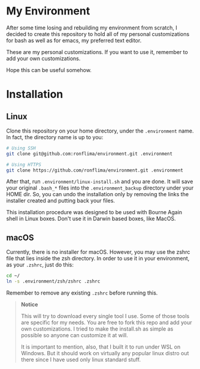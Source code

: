 # My Environment

After some time losing and rebuilding my environment from scratch, I decided to
create this repository to hold all of my personal customizations for bash as
well as for emacs, my preferred text editor.

These are my personal customizations. If you want to use it, remember to add
your own customizations.

Hope this can be useful somehow.

# Installation

## Linux

Clone this repository on your home directory, under the `.environment` name. In
fact, the directory name is up to you:

```bash
# Using SSH
git clone git@github.com:ronflima/environment.git .environment

# Using HTTPS
git clone https://github.com/ronflima/environment.git .environment
```

After that, run `.environment/linux-install.sh` and you are done. It will save your
original `.bash_*` files into the `.environment_backup` directory under your
HOME dir. So, you can undo the installation only by removing the links the
installer created and putting back your files.

This installation procedure was designed to be used with Bourne Again
shell in Linux boxes. Don't use it in Darwin based boxes, like MacOS.

## macOS 

Currently, there is no installer for macOS. However, you may use the
zshrc file that lies inside the zsh directory. In order to use it in
your environment, as your `.zshrc`, just do this:

```zsh
cd ~/
ln -s .environment/zsh/zshrc .zshrc
```

Remember to remove any existing `.zshrc` before running this.

> **Notice**
>
> This will try to download every single tool I use. Some of those tools are
> specific for my needs. You are free to fork this repo and add your own
> customizations. I tried to make the install.sh as simple as possible so anyone
> can customize it at will.
>
> It is important to mention, also, that I built it to run under WSL on
> Windows. But it should work on virtually any popular linux distro out there
> since I have used only linux standard stuff.
